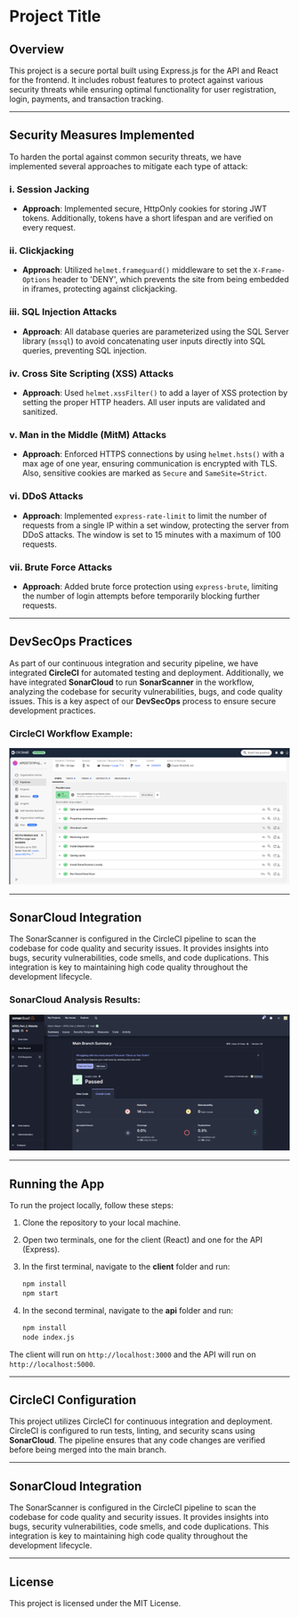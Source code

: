 # Project Title

## Overview
This project is a secure portal built using Express.js for the API and React for the frontend. It includes robust features to protect against various security threats while ensuring optimal functionality for user registration, login, payments, and transaction tracking.

---

## Security Measures Implemented

To harden the portal against common security threats, we have implemented several approaches to mitigate each type of attack:

### i. Session Jacking
   - **Approach**: Implemented secure, HttpOnly cookies for storing JWT tokens. Additionally, tokens have a short lifespan and are verified on every request.

### ii. Clickjacking
   - **Approach**: Utilized `helmet.frameguard()` middleware to set the `X-Frame-Options` header to 'DENY', which prevents the site from being embedded in iframes, protecting against clickjacking.

### iii. SQL Injection Attacks
   - **Approach**: All database queries are parameterized using the SQL Server library (`mssql`) to avoid concatenating user inputs directly into SQL queries, preventing SQL injection.

### iv. Cross Site Scripting (XSS) Attacks
   - **Approach**: Used `helmet.xssFilter()` to add a layer of XSS protection by setting the proper HTTP headers. All user inputs are validated and sanitized.

### v. Man in the Middle (MitM) Attacks
   - **Approach**: Enforced HTTPS connections by using `helmet.hsts()` with a max age of one year, ensuring communication is encrypted with TLS. Also, sensitive cookies are marked as `Secure` and `SameSite=Strict`.

### vi. DDoS Attacks
   - **Approach**: Implemented `express-rate-limit` to limit the number of requests from a single IP within a set window, protecting the server from DDoS attacks. The window is set to 15 minutes with a maximum of 100 requests.

### vii. Brute Force Attacks
   - **Approach**: Added brute force protection using `express-brute`, limiting the number of login attempts before temporarily blocking further requests.

---

## DevSecOps Practices

As part of our continuous integration and security pipeline, we have integrated **CircleCI** for automated testing and deployment. Additionally, we have integrated **SonarCloud** to run **SonarScanner** in the workflow, analyzing the codebase for security vulnerabilities, bugs, and code quality issues. This is a key aspect of our **DevSecOps** process to ensure secure development practices.

### CircleCI Workflow Example:
![CircleCI Dashboard](./Screenshots/CircleCiDashboard.png)

---

## SonarCloud Integration

The SonarScanner is configured in the CircleCI pipeline to scan the codebase for code quality and security issues. It provides insights into bugs, security vulnerabilities, code smells, and code duplications. This integration is key to maintaining high code quality throughout the development lifecycle.

### SonarCloud Analysis Results:
![SonarCloud Results](./Screenshots/SonarCloudResults.png)

---

## Running the App

To run the project locally, follow these steps:

1. Clone the repository to your local machine.

2. Open two terminals, one for the client (React) and one for the API (Express).

3. In the first terminal, navigate to the **client** folder and run:
    ```bash
    npm install
    npm start
    ```

4. In the second terminal, navigate to the **api** folder and run:
    ```bash
    npm install
    node index.js
    ```

The client will run on `http://localhost:3000` and the API will run on `http://localhost:5000`.

---

## CircleCI Configuration

This project utilizes CircleCI for continuous integration and deployment. CircleCI is configured to run tests, linting, and security scans using **SonarCloud**. The pipeline ensures that any code changes are verified before being merged into the main branch.

---

## SonarCloud Integration

The SonarScanner is configured in the CircleCI pipeline to scan the codebase for code quality and security issues. It provides insights into bugs, security vulnerabilities, code smells, and code duplications. This integration is key to maintaining high code quality throughout the development lifecycle.

---

## License

This project is licensed under the MIT License.
